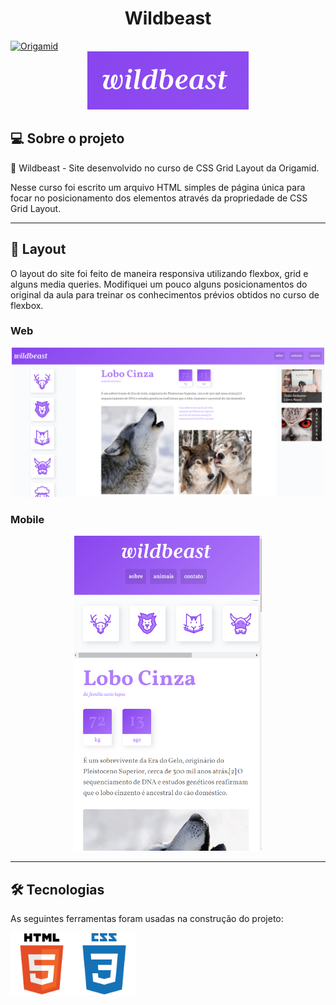 <h1 align="center">Wildbeast</h1>
<div align="start">
  <a href="https://www.origamid.com/">
    <img alt="Origamid" src="https://img.shields.io/badge/Site-Origamid-%237159c1?style=flat&logo=ghost">
  </a>
</div>
<div align="center">
    <img alt="wildbeast" title="#wildbeast" src="/wildbeast.PNG">
</div>

<h2>💻 Sobre o projeto</h2>

📰 Wildbeast - Site desenvolvido no curso de CSS Grid Layout da Origamid. 

Nesse curso foi escrito um arquivo HTML simples de página única para focar no posicionamento dos elementos através da propriedade de CSS Grid Layout. 

---

<h2>🎨 Layout</h2>

O layout do site foi feito de maneira responsiva utilizando flexbox, grid e alguns media queries. Modifiquei um pouco alguns posicionamentos do original da aula para treinar os conhecimentos prévios obtidos no curso de flexbox.

<h3>Web</h3>
<div align="center">
    <img alt="wildbeast" title="#wildbeast" src="/web.PNG" width="500px">
</div>

<h3>Mobile</h3>
<div align="center">
    <img alt="wildbeast-mobile" title="#wildbeast-mobile" src="/mobile.PNG" width="300px">
</div>

---

<h2>🛠 Tecnologias</h2>

As seguintes ferramentas foram usadas na construção do projeto:

<img src="https://raw.githubusercontent.com/devicons/devicon/master/icons/html5/html5-original-wordmark.svg" alt="html5"  width="100" height="100"/><img src="https://raw.githubusercontent.com/devicons/devicon/master/icons/css3/css3-plain-wordmark.svg" alt="css3"  width="100" height="100"/><img>
